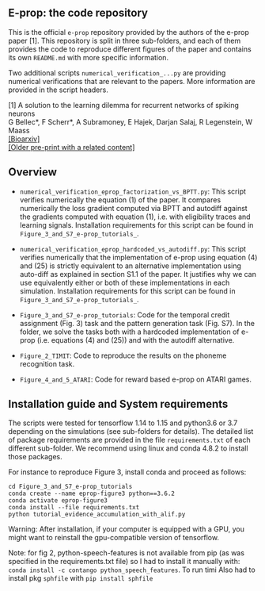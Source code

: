 ## E-prop: the code repository

This is the official `e-prop` repository provided by the authors of the e-prop paper [1].
This repository is split in three sub-folders, and each of them provides the code to reproduce different figures of the paper and contains its own `README.md` with more specific information.

Two additional scripts `numerical_verification_...py` are providing numerical verifications that are relevant to the papers.
More information are provided in the script headers.

[1] A solution to the learning dilemma for recurrent networks of spiking neurons  
G Bellec\*, F Scherr\*, A Subramoney, E Hajek, Darjan Salaj, R Legenstein, W Maass  
[[Bioarxiv]](https://www.biorxiv.org/content/10.1101/738385v3)  
[[Older pre-print with a related content]](https://arxiv.org/abs/1901.09049)  


## Overview

- `numerical_verification_eprop_factorization_vs_BPTT.py`: This script verifies numerically the equation (1) of the paper.
It compares numerically the loss gradient computed via BPTT and autodiff against the gradients computed with equation (1), i.e. with eligibility traces and learning signals.
Installation requirements for this script can be found in `Figure_3_and_S7_e-prop_tutorials_`.

- `numerical_verification_eprop_hardcoded_vs_autodiff.py`:
This script verifies numerically that the implementation of e-prop using equation (4) and (25) is strictly equivalent to an alternative implementation using auto-diff as explained in section S1.1 of the paper.
It justifies why we can use equivalently either or both of these implementations in each simulation.
Installation requirements for this script can be found in `Figure_3_and_S7_e-prop_tutorials_`.


- `Figure_3_and_S7_e-prop_tutorials`: Code for the temporal credit assignment (Fig. 3) task and the pattern generation task (Fig. S7).
In the folder, we solve the tasks both with a hardcoded implementation of e-prop (i.e. equations (4) and (25)) and with the autodiff alternative.

- `Figure_2_TIMIT`: Code to reproduce the results on the phoneme recognition task.

- `Figure_4_and_5_ATARI`: Code for reward based e-prop on ATARI games.  


## Installation guide and System requirements

The scripts were tested for tensorflow 1.14 to 1.15 and python3.6 or 3.7 depending on the simulations (see sub-folders for details).
The detailed list of package requirements are provided in the file `requirements.txt` of each different sub-folder.
We recommend using linux and conda 4.8.2 to install those packages.

For instance to reproduce Figure 3, install conda and proceed as follows:

```
cd Figure_3_and_S7_e-prop_tutorials
conda create --name eprop-figure3 python==3.6.2
conda activate eprop-figure3
conda install --file requirements.txt
python tutorial_evidence_accumulation_with_alif.py
```

Warning: After installation, if your computer is equipped with a GPU, you might want to reinstall
the gpu-compatible version of tensorflow.

Note: for fig 2, python-speech-features is not available from pip (as was specified in the requirements.txt file) so I had to install it manually with: `conda install -c contango python_speech_features`.
To run timi
Also had to install pkg `sphfile` with `pip install sphfile`